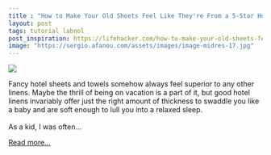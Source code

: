 ```yaml
---
title : "How to Make Your Old Sheets Feel Like They're From a 5-Star Hotel"
layout: post
tags: tutorial labnol
post_inspiration: https://lifehacker.com/how-to-make-your-old-sheets-feel-like-theyre-from-a-5-s-1846592604
image: "https://sergio.afanou.com/assets/images/image-midres-17.jpg"
---
```


<img src="https://i.kinja-img.com/gawker-media/image/upload/s--EiLksTBE--/c_fit,fl_progressive,q_80,w_636/ynfmbtmekvuv2mrkgvut.jpg" /><p>Fancy hotel sheets and towels somehow always feel superior to any other linens. Maybe the thrill of being  on vacation is a part of it, but good hotel linens invariably offer just the right amount of thickness to swaddle you like a baby and are soft enough to lull you into a relaxed sleep. <br><br>As a kid, I was often…</p><p><a href="https://lifehacker.com/how-to-make-your-old-sheets-feel-like-theyre-from-a-5-s-1846592604">Read more...</a></p>